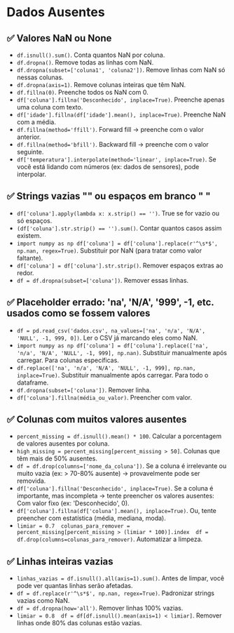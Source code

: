 # Dados Ausentes
## ✅ Valores NaN ou None
* ```df.isnull().sum()```. Conta quantos NaN por coluna.
* ```df.dropna()```. Remove todas as linhas com NaN.
* ```df.dropna(subset=['coluna1', 'coluna2'])```. Remove linhas com NaN só nessas colunas.
* ```df.dropna(axis=1)```. Remove colunas inteiras que têm NaN.
* ```df.fillna(0)```. Preenche todos os NaN com 0.
* ```df['coluna'].fillna('Desconhecido', inplace=True)```. Preenche apenas uma coluna com texto.
* ```df['idade'].fillna(df['idade'].mean(), inplace=True)```. Preenche NaN com a média.
* ```df.fillna(method='ffill')```. Forward fill → preenche com o valor anterior.
* ```df.fillna(method='bfill')```. Backward fill → preenche com o valor seguinte.
* ```df['temperatura'].interpolate(method='linear', inplace=True)```. Se você está lidando com números (ex: dados de sensores), pode interpolar.
## ✅ Strings vazias "" ou espaços em branco " "
* ```df['coluna'].apply(lambda x: x.strip() == '')```. True se for vazio ou só espaços.
* ```(df['coluna'].str.strip() == '').sum()```. Contar quantos casos assim existem.
* ```import numpy as np df['coluna'] = df['coluna'].replace(r'^\s*$', np.nan, regex=True)```. Substituir por NaN (para tratar como valor faltante).
* ```df['coluna'] = df['coluna'].str.strip()```. Remover espaços extras ao redor.
* ```df = df.dropna(subset=['coluna'])```. Remover essas linhas.
## ✅ Placeholder errado: 'na', 'N/A', '999', -1, etc. usados como se fossem valores
* ```df = pd.read_csv('dados.csv', na_values=['na', 'n/a', 'N/A', 'NULL', -1, 999, 0])```.  Ler o CSV já marcando eles como NaN.
* ```import numpy as np df['coluna'] = df['coluna'].replace(['na', 'n/a', 'N/A', 'NULL', -1, 999], np.nan)```. Substituir manualmente após carregar. Para colunas específicas.
* ```df.replace(['na', 'n/a', 'N/A', 'NULL', -1, 999], np.nan, inplace=True)```. Substituir manualmente após carregar. Para todo o dataframe.
* ```df.dropna(subset=['coluna'])```. Remover linha.
* ```df['coluna'].fillna(média_ou_valor)```. Preencher com valor.
## ✅ Colunas com muitos valores ausentes
* ```percent_missing = df.isnull().mean() * 100```. Calcular a porcentagem de valores ausentes por coluna.
* ```high_missing = percent_missing[percent_missing > 50]```. Colunas que têm mais de 50% ausentes.
* ```df = df.drop(columns=['nome_da_coluna'])```. Se a coluna é irrelevante ou muito vazia (ex: > 70-80% ausente) → provavelmente pode ser removida.
* ```df['coluna'].fillna('Desconhecido', inplace=True)```.  Se a coluna é importante, mas incompleta → tente preencher os valores ausentes: Com valor fixo (ex: 'Desconhecido', 0).
* ```df['coluna'].fillna(df['coluna'].mean(), inplace=True)```. Ou, tente preencher com estatística (média, mediana, moda).
* ```limiar = 0.7  colunas_para_remover = percent_missing[percent_missing > (limiar * 100)].index  df = df.drop(columns=colunas_para_remover)```. Automatizar a limpeza.
## ✅ Linhas inteiras vazias
* ```linhas_vazias = df.isnull().all(axis=1).sum()```. Antes de limpar, você pode ver quantas linhas serão afetadas.
* ```df = df.replace(r'^\s*$', np.nan, regex=True)```. Padronizar strings vazias como NaN.
* ```df = df.dropna(how='all')```. Remover linhas 100% vazias.
* ```limiar = 0.8  df = df[df.isnull().mean(axis=1) < limiar]```. Remover linhas onde 80% das colunas estão vazias.
